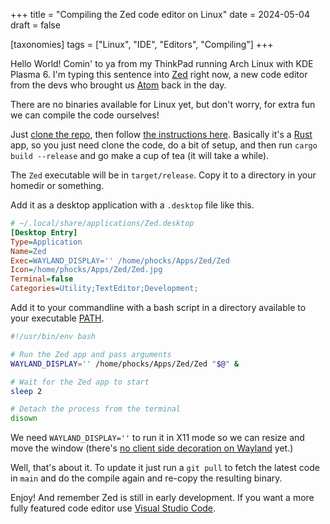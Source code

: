 +++
title = "Compiling the Zed code editor on Linux"
date = 2024-05-04
draft = false

[taxonomies]
tags = ["Linux", "IDE", "Editors", "Compiling"]
+++

Hello World! Comin' to ya from my ThinkPad running Arch Linux with KDE Plasma 6. I'm typing this sentence into [Zed][] right now, a new code editor from the devs who brought us [Atom][] back in the day.

There are no binaries available for Linux yet, but don't worry, for extra fun we can compile the code ourselves!

Just [clone the repo][Zed GitHub], then follow [the instructions here][Linux instructions]. Basically it's a [Rust][] app, so you just need clone the code, do a bit of setup, and then run `cargo build --release` and go make a cup of tea (it will take a while).

The `Zed` executable will be in `target/release`. Copy it to a directory in your homedir or something.

Add it as a desktop application with a `.desktop` file like this.

```ini
# ~/.local/share/applications/Zed.desktop
[Desktop Entry]
Type=Application
Name=Zed
Exec=WAYLAND_DISPLAY='' /home/phocks/Apps/Zed/Zed
Icon=/home/phocks/Apps/Zed/Zed.jpg
Terminal=false
Categories=Utility;TextEditor;Development;
```

Add it to your commandline with a bash script in a directory available to your executable [PATH][].

```bash
#!/usr/bin/env bash

# Run the Zed app and pass arguments
WAYLAND_DISPLAY='' /home/phocks/Apps/Zed/Zed "$@" &

# Wait for the Zed app to start
sleep 2

# Detach the process from the terminal
disown
```

We need `WAYLAND_DISPLAY=''` to run it in X11 mode so we can resize and move the window (there's [no client side decoration on Wayland][Zed Wayland] yet.)

Well, that's about it. To update it just run a `git pull` to fetch the latest code in `main` and do the compile again and re-copy the resulting binary.

Enjoy! And remember Zed is still in early development. If you want a more fully featured code editor use [Visual Studio Code][Code].

[Zed]: https://zed.dev/
[Atom]: https://en.wikipedia.org/wiki/Atom_(text_editor)
[Rust]: https://www.rust-lang.org/
[Code]: https://code.visualstudio.com/
[Linux instructions]: https://github.com/zed-industries/zed/blob/main/docs/src/developing_zed__building_zed_linux.md
[Zed GitHub]: https://github.com/zed-industries/zed
[PATH]: https://wiki.archlinux.org/title/Environment_variables#Per_user
[Zed Wayland]: https://github.com/zed-industries/zed/issues/9205
